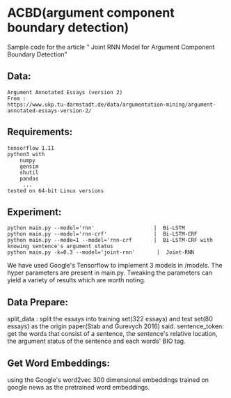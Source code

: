 # ACBD(argument component boundary detection)
Sample code for the article " Joint RNN Model for Argument Component Boundary Detection"

## Data:
    Argument Annotated Essays (version 2)
    From :
    https://www.ukp.tu-darmstadt.de/data/argumentation-mining/argument-annotated-essays-version-2/

## Requirements:
    tensorflow 1.11
    python3 with
        numpy
        gensim
        shutil
        pandas
         ...
    tested on 64-bit Linux versions

## Experiment:
    python main.py --model='rnn'                   |  Bi-LSTM
    python main.py --model='rnn-crf'               |  Bi-LSTM-CRF
    python main.py --mode=1 --model='rnn-crf       |  Bi-LSTM-CRF with knowing sentence's argument status
    python main.py -k=0.3 --model='joint-rnn'       |  Joint-RNN


We have used Google's Tensorflow to implement 3 models in /models. The hyper parameters are present in main.py. Tweaking the parameters can yield a variety of results which are worth noting.

## Data Prepare:
split_data : split the essays into training set(322 essays) and test set(80 essays) as the origin paper(Stab and Gurevych 2016) said.
sentence_token: get the words that consist of a sentence, the sentence's relative location, the argument status of the sentence and each words' BIO tag.

## Get Word Embeddings:
using the Google's word2vec 300 dimensional embeddings trained on google news as the pretrained word embeddings.
